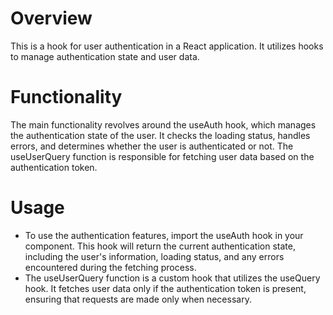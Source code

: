 # Overview

This is a hook for user authentication in a React application. It utilizes hooks to manage authentication state and user data.

# Functionality

The main functionality revolves around the useAuth hook, which manages the authentication state of the user. It checks the loading status, handles errors, and determines whether the user is authenticated or not. The useUserQuery function is responsible for fetching user data based on the authentication token.

# Usage

- To use the authentication features, import the useAuth hook in your component. This hook will return the current authentication state, including the user's information, loading status, and any errors encountered during the fetching process.
- The useUserQuery function is a custom hook that utilizes the useQuery hook. It fetches user data only if the authentication token is present, ensuring that requests are made only when necessary.
